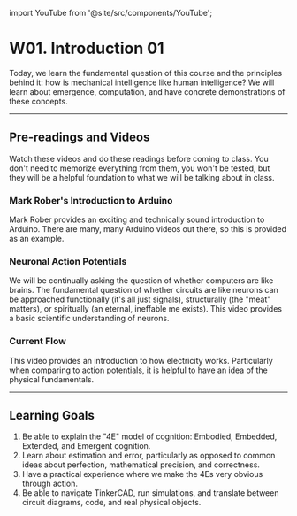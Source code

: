 import YouTube from '@site/src/components/YouTube';

# W01. Introduction 01
Today, we learn the fundamental question of this course and the principles behind it: how is mechanical intelligence like human intelligence? We will learn about emergence, computation, and have concrete demonstrations of these concepts.

---
## Pre-readings and Videos
Watch these videos and do these readings before coming to class. You don't need to memorize everything from them, you won't be tested, but they will be a helpful foundation to what we will be talking about in class.

### Mark Rober's Introduction to Arduino
<YouTube id="yi29dbPnu28" />
Mark Rober provides an exciting and technically sound introduction to Arduino. There are many, many Arduino videos out there, so this is provided as an example.

### Neuronal Action Potentials
<YouTube id="oa6rvUJlg7o" />
We will be continually asking the question of whether computers are like brains. The fundamental question of whether circuits are like neurons can be approached functionally (it's all just signals), structurally (the "meat" matters), or spiritually (an eternal, ineffable me exists). This video provides a basic scientific understanding of neurons.

### Current Flow
<YouTube id="6xhqMDMMgz0" />
This video provides an introduction to how electricity works. Particularly when comparing to action potentials, it is helpful to have an idea of the physical fundamentals.

<!-- ---
## Summary of the Day

- **Activity**. [Using your body to estimate things](/teaching/activities/estimation).
- **Activity**. [Electricity 101](/teaching/activities/electricity)
- **Lesson**. [The 4E model of cognition](/teaching/lessons/4e). -->

---
## Learning Goals
1. Be able to explain the "4E" model of cognition: Embodied, Embedded, Extended, and Emergent cognition.
2. Learn about estimation and error, particularly as opposed to common ideas about perfection, mathematical precision, and correctness.
3. Have a practical experience where we make the 4Es very obvious through action.
4. Be able to navigate TinkerCAD, run simulations, and translate between circuit diagrams, code, and real physical objects.